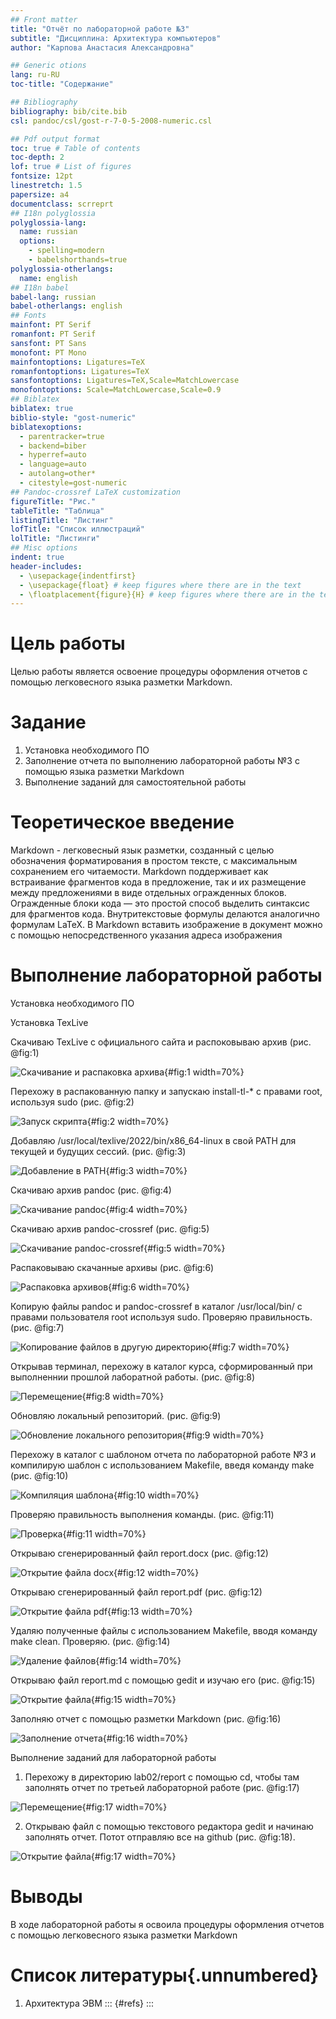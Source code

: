 ```yaml
---
## Front matter
title: "Отчёт по лабораторной работе №3"
subtitle: "Дисциплина: Архитектура компьютеров"
author: "Карпова Анастасия Александровна"

## Generic otions
lang: ru-RU
toc-title: "Содержание"

## Bibliography
bibliography: bib/cite.bib
csl: pandoc/csl/gost-r-7-0-5-2008-numeric.csl

## Pdf output format
toc: true # Table of contents
toc-depth: 2
lof: true # List of figures
fontsize: 12pt
linestretch: 1.5
papersize: a4
documentclass: scrreprt
## I18n polyglossia
polyglossia-lang:
  name: russian
  options:
	- spelling=modern
	- babelshorthands=true
polyglossia-otherlangs:
  name: english
## I18n babel
babel-lang: russian
babel-otherlangs: english
## Fonts
mainfont: PT Serif
romanfont: PT Serif
sansfont: PT Sans
monofont: PT Mono
mainfontoptions: Ligatures=TeX
romanfontoptions: Ligatures=TeX
sansfontoptions: Ligatures=TeX,Scale=MatchLowercase
monofontoptions: Scale=MatchLowercase,Scale=0.9
## Biblatex
biblatex: true
biblio-style: "gost-numeric"
biblatexoptions:
  - parentracker=true
  - backend=biber
  - hyperref=auto
  - language=auto
  - autolang=other*
  - citestyle=gost-numeric
## Pandoc-crossref LaTeX customization
figureTitle: "Рис."
tableTitle: "Таблица"
listingTitle: "Листинг"
lofTitle: "Список иллюстраций"
lolTitle: "Листинги"
## Misc options
indent: true
header-includes:
  - \usepackage{indentfirst}
  - \usepackage{float} # keep figures where there are in the text
  - \floatplacement{figure}{H} # keep figures where there are in the text
---
```


# Цель работы

Целью работы является освоение процедуры оформления отчетов с помощью легковесного
языка разметки Markdown.

# Задание

1. Установка необходимого ПО
2. Заполнение отчета по выполнению лабораторной работы №3 с помощью языка разметки Markdown
3. Выполнение заданий для самостоятельной работы

# Теоретическое введение

Markdown - легковесный язык разметки, созданный с целью обозначения форматирования в простом тексте, 
с максимальным сохранением его читаемости. Markdown поддерживает как встраивание фрагментов кода в 
предложение, так и их размещение между предложениями в виде отдельных огражденных блоков. Огражденные блоки
кода — это простой способ выделить синтаксис для фрагментов кода. Внутритекстовые формулы делаются аналогично 
формулам LaTeX. В Markdown вставить изображение в документ можно с помощью непосредственного указания адреса 
изображения

# Выполнение лабораторной работы

Установка необходимого ПО 
   
  Установка TexLive
  
  Скачиваю TexLive с официального сайта и распоковываю архив (рис. @fig:1)
  
![Скачивание и распаковка архива](image/Л03/4.1.jpg){#fig:1 width=70%}

  Перехожу в распакованную папку и запускаю install-tl-* с правами root, используя sudo (рис. @fig:2)
  
![Запуск скрипта](image/Л03/4.2.jpg){#fig:2 width=70%}

  Добавляю /usr/local/texlive/2022/bin/x86_64-linux в свой PATH для текущей и будущих сессий. (рис. @fig:3)
  
![Добавление в PATH](image/Л03/4.3.jpg){#fig:3 width=70%}

  Скачиваю архив pandoc (рис. @fig:4)
  
![Cкачивание pandoc](image/Л03/4.4.jpg){#fig:4 width=70%}

  Скачиваю архив pandoc-crossref (рис. @fig:5)
  
![Cкачивание pandoc-crossref](image/Л03/4.5.jpg){#fig:5 width=70%}
 
  Распаковываю скачанные архивы (рис. @fig:6)
  
![Распаковка архивов](image/Л03/4.6.jpg){#fig:6 width=70%}

  Копирую файлы pandoc и pandoc-crossref в каталог /usr/local/bin/ с правами пользователя root используя sudo. Проверяю правильность. (рис. @fig:7)
  
![Копирование файлов в другую директорию](image/Л03/4.7.jpg){#fig:7 width=70%}

  Открывав терминал, перехожу в каталог курса, сформированный при выполненнии прошлой лаборатной работы. (рис. @fig:8)

![Перемещение](image/Л03/4.8.jpg){#fig:8 width=70%}

  Обновляю локальный репозиторий. (рис. @fig:9)

![Обновление локального репозитория](image/Л03/4.9.jpg){#fig:9 width=70%}

  Перехожу в каталог с шаблоном отчета по лабораторной работе №3 и компилирую шаблон с использованием Makefile, введя команду make (рис. @fig:10)
  
![Компиляция шаблона](image/Л03/4.10.jpg){#fig:10 width=70%}

  Проверяю правильность выполнения команды. (рис. @fig:11)
  
![Проверка](image/Л03/4.11.jpg){#fig:11 width=70%} 
  
  Открываю сгенерированный файл report.docx (рис. @fig:12)
  
![Открытие файла docx](image/Л03/4.12.jpg){#fig:12 width=70%}
 
  Открываю сгенерированный файл report.pdf (рис. @fig:12)
  
![Открытие файла pdf](image/Л03/4.13.jpg){#fig:13 width=70%}
  
  Удаляю полученные файлы с использованием Makefile, вводя команду make clean. Проверяю. (рис. @fig:14)
  
![Удаление файлов](image/Л03/4.14.jpg){#fig:14 width=70%}
 
  Открываю файл report.md с помощью gedit и изучаю его (рис. @fig:15)
  
![Открытие файла](image/Л03/4.15.jpg){#fig:15 width=70%}
 
  Заполняю отчет с помощью разметки Markdown (рис. @fig:16)
  
![Заполнение отчета](image/Л03/4.16.jpg){#fig:16 width=70%}

Выполнение заданий для лабораторной работы
  
  1. Перехожу в директорию lab02/report с помощью cd, чтобы там заполнять отчет по третьей лабораторной работе (рис. @fig:17)
  
![Перемещение](image/Л03/4.17.jpg){#fig:17 width=70%}
  
  2. Открываю файл с помощью текстового редактора gedit и начинаю заполнять отчет. Потот отправляю все на github (рис. @fig:18).
 
![Открытие файла](image/Л03/4.17.jpg){#fig:17 width=70%} 
 
 
# Выводы

В ходе лабораторной работы я освоила процедуры оформления отчетов с помощью легковесного языка разметки Markdown

# Список литературы{.unnumbered}
1. Архитектура ЭВМ
::: {#refs}
:::
